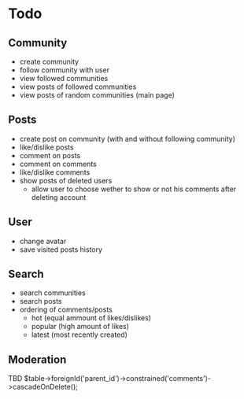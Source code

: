 # Todo

## Community

-   create community
-   follow community with user
-   view followed communities
-   view posts of followed communities
-   view posts of random communities (main page)

## Posts

-   create post on community (with and without following community)
-   like/dislike posts
-   comment on posts
-   comment on comments
-   like/dislike comments
-   show posts of deleted users
    -   allow user to choose wether to show or not his comments after deleting account

## User

-   change avatar
-   save visited posts history

## Search

-   search communities
-   search posts
-   ordering of comments/posts
    -   hot (equal ammount of likes/dislikes)
    -   popular (high amount of likes)
    -   latest (most recently created)

## Moderation

TBD
$table->foreignId('parent_id')->constrained('comments')->cascadeOnDelete();